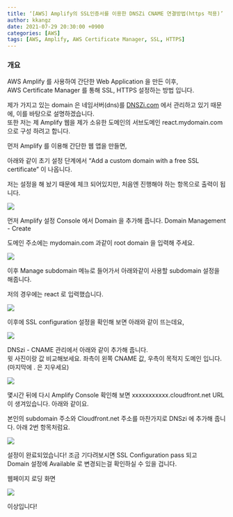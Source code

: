 ```yaml
---
title: ‘[AWS] Amplify의 SSL인증서를 이용한 DNSZi CNAME 연결방법(https 적용)’
author: kkangz
date: 2021-07-29 20:30:00 +0900
categories: [AWS]
tags: [AWS, Amplify, AWS Certificate Manager, SSL, HTTPS]
---
```

### 개요
AWS Amplify 를 사용하여 간단한 Web Application 을 만든 이후,   
AWS Certificate Manager 를 통해 SSL, HTTPS 설정하는 방법 입니다.   

제가 가지고 있는 domain 은 네임서버(dns)를 [DNSZi.com](https://dnszi.com) 에서 관리하고 있기 때문에, 이를 바탕으로 설명하겠습니다.   
또한 저는 제 Amplify 웹을 제가 소유한 도메인의 서브도메인 react.mydomain.com 으로 구성 하려고 합니다.   

먼저 Amplify 를 이용해 간단한 웹 앱을 만들면,   

아래와 같이 초기 설정 단계에서 “Add a custom domain with a free SSL certificate” 이 나옵니다.   

저는 설정을 해 놨기 때문에 체크 되어있지만, 처음엔 진행해야 하는 항목으로 출력이 됩니다.

![](https://user-images.githubusercontent.com/9496842/127426108-e5e6e594-986e-427c-9875-af740e153345.png)

먼저 Amplify 설정 Console 에서 Domain 을 추가해 줍니다. Domain Management - Create   
  
도메인 주소에는 mydomain.com 과같이 root domain 을 입력해 주세요.

![](https://user-images.githubusercontent.com/9496842/127426584-33cf54c9-ba6f-41bf-a69f-c043e680c714.png)

이후 Manage subdomain 메뉴로 들어가서 아래와같이 사용할 subdomain 설정을 해줍니다.    

저의 경우에는 react 로 입력했습니다.   

![](https://user-images.githubusercontent.com/9496842/127426898-7126c490-1acc-4b42-8fa6-48dc8218d6d9.png)


이후에 SSL configuration 설정을 확인해 보면 아래와 같이 뜨는데요,   

![](https://user-images.githubusercontent.com/9496842/127427175-20467132-4fe0-4626-ab81-2356d89180d9.png)

DNSzi - CNAME 관리에서 아래와 같이 추가해 줍니다.   
윗 사진이랑 값 비교해보세요. 좌측이 왼쪽 CNAME 값, 우측이 목적지 도메인 입니다.(마지막에 . 은 지우세요)   

![](https://user-images.githubusercontent.com/9496842/127429828-e567f1be-ba38-450f-9de5-e8d36c452735.png)

몇시간 뒤에 다시 Amplify Console 확인해 보면 xxxxxxxxxxx.cloudfront.net URL 이 생겨있습니다. 아래와 같이요.   

본인의 subdomain 주소와 Cloudfront.net 주소를 마찬가지로 DNSzi 에 추가해 줍니다. 아래 2번 항목처럼요.   

![](https://user-images.githubusercontent.com/9496842/127430007-ad45ed53-2d92-4313-b8c1-b01c46a52ee6.png)

설정이 완료되었습니다! 조금 기다려보시면 SSL Configuration pass 되고   
Domain 설정에 Available 로 변경되는걸 확인하실 수 있을 겁니다.


웹페이지 로딩 화면   

![](https://user-images.githubusercontent.com/9496842/127430247-4853e317-1d7d-4a75-9326-78bbfd2846ba.png)


이상입니다!
